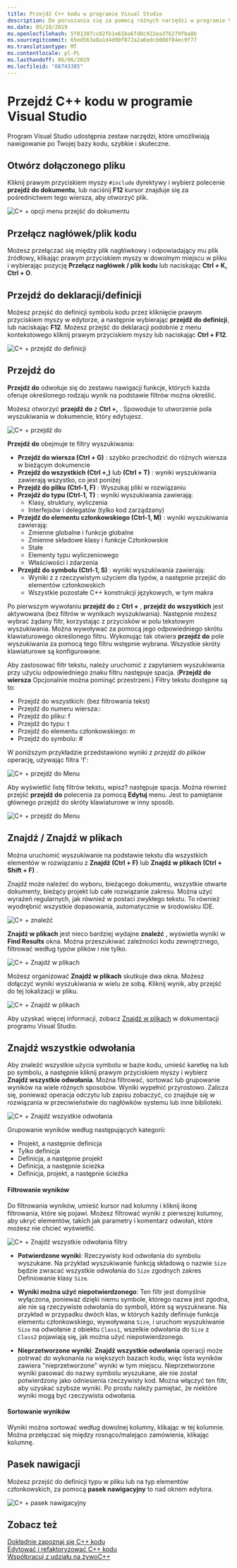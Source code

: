 ```yaml
---
title: Przejdź C++ kodu w programie Visual Studio
description: Do poruszania się za pomocą różnych narzędzi w programie Visual Studio z C++ bazy kodu.
ms.date: 05/28/2019
ms.openlocfilehash: 5f01307cc82fb1e61ba6fd0c922ea376279fba8b
ms.sourcegitcommit: 65ed563a8a1d4d90f872a2a6edcb086f84ec9f77
ms.translationtype: MT
ms.contentlocale: pl-PL
ms.lasthandoff: 06/06/2019
ms.locfileid: "66743385"
---
```

# <a name="navigate-c-code-in-visual-studio"></a>Przejdź C++ kodu w programie Visual Studio

Program Visual Studio udostępnia zestaw narzędzi, które umożliwiają nawigowanie po Twojej bazy kodu, szybkie i skuteczne.

## <a name="open-an-included-file"></a>Otwórz dołączonego pliku

Kliknij prawym przyciskiem myszy `#include` dyrektywy i wybierz polecenie **przejdź do dokumentu**, lub naciśnij **F12** kursor znajduje się za pośrednictwem tego wiersza, aby otworzyć plik.

![C&#43; &#43; opcji menu przejść do dokumentu](../ide/media/go-to-document.png "przejdź do dokumentu")

## <a name="toggle-headercode-file"></a>Przełącz nagłówek/plik kodu

Możesz przełączać się między plik nagłówkowy i odpowiadający mu plik źródłowy, klikając prawym przyciskiem myszy w dowolnym miejscu w pliku i wybierając pozycję **Przełącz nagłówek / plik kodu** lub naciskając **Ctrl + K, Ctrl + O**.

## <a name="go-to-definitiondeclaration"></a>Przejdź do deklaracji/definicji

Możesz przejść do definicji symbolu kodu przez kliknięcie prawym przyciskiem myszy w edytorze, a następnie wybierając **przejdź do definicji**, lub naciskając **F12**. Możesz przejść do deklaracji podobnie z menu kontekstowego kliknij prawym przyciskiem myszy lub naciskając **Ctrl + F12**.

![C&#43; &#43; przejdź do definicji](../ide/media/go-to-def.png "przejdź do definicji")

## <a name="go-to"></a>Przejdź do

**Przejdź do** odwołuje się do zestawu nawigacji funkcje, których każda oferuje określonego rodzaju wynik na podstawie filtrów można określić. 

Możesz otworzyć **przejdź do** z **Ctrl +,** . Spowoduje to utworzenie pola wyszukiwania w dokumencie, który edytujesz.

![C&#43; &#43; przejdź do](../ide/media/go-to-cpp.png "przejdź do")

**Przejdź do** obejmuje te filtry wyszukiwania:

- **Przejdź do wiersza (Ctrl + G)** : szybko przechodzić do różnych wiersza w bieżącym dokumencie
- **Przejdź do wszystkich (Ctrl +,)** lub **(Ctrl + T)** : wyniki wyszukiwania zawierają wszystko, co jest poniżej
- **Przejdź do pliku (Ctrl-1, F)** : Wyszukaj pliki w rozwiązaniu
- **Przejdź do typu (Ctrl-1, T)** : wyniki wyszukiwania zawierają:
  - Klasy, struktury, wyliczenia
  - Interfejsów i delegatów (tylko kod zarządzany)
- **Przejdź do elementu członkowskiego (Ctrl-1, M)** : wyniki wyszukiwania zawierają:
  - Zmienne globalne i funkcje globalne
  - Zmienne składowe klasy i funkcje Członkowskie
  - Stałe
  - Elementy typu wyliczeniowego
  - Właściwości i zdarzenia
- **Przejdź do symbolu (Ctrl-1, S)** : wyniki wyszukiwania zawierają:
  - Wyniki z z rzeczywistym użyciem dla typów, a następnie przejść do elementów członkowskich
  - Wszystkie pozostałe C++ konstrukcji językowych, w tym makra

Po pierwszym wywołaniu **przejdź do** z **Ctrl +** , **przejdź do wszystkich** jest aktywowana (bez filtrów w wynikach wyszukiwania). Następnie możesz wybrać żądany filtr, korzystając z przycisków w polu tekstowym wyszukiwania. Można wywoływać za pomocą jego odpowiedniego skrótu klawiaturowego określonego filtru. Wykonując tak otwiera **przejdź do** pole wyszukiwania za pomocą tego filtru wstępnie wybrana. Wszystkie skróty klawiaturowe są konfigurowane.

Aby zastosować filtr tekstu, należy uruchomić z zapytaniem wyszukiwania przy użyciu odpowiedniego znaku filtru następuje spacja. (**Przejdź do wiersza** Opcjonalnie można pominąć przestrzeni.) Filtry tekstu dostępne są to:

- Przejdź do wszystkich: (bez filtrowania tekst)
- Przejdź do numeru wiersza::
- Przejdź do pliku: f
- Przejdź do typu: t
- Przejdź do elementu członkowskiego: m
- Przejdź do symbolu: #

W poniższym przykładzie przedstawiono wyniki z *przejdź do plików* operację, używając filtra 'f':

![C&#43; &#43; przejdź do Menu](../ide/media/vs2017-go-to-results.png "przejdź do Menu")

Aby wyświetlić listę filtrów tekstu, wpisz? następuje spacja. Można również przejść **przejdź do** polecenia za pomocą **Edytuj** menu. Jest to pamiętanie głównego przejdź do skróty klawiaturowe w inny sposób.

![C&#43; &#43; przejdź do Menu](../ide/media/go-to-menu-cpp.png "przejdź do Menu")

## <a name="find--find-in-files"></a>Znajdź / Znajdź w plikach

Można uruchomić wyszukiwanie na podstawie tekstu dla wszystkich elementów w rozwiązaniu z **Znajdź (Ctrl + F)** lub **Znajdź w plikach (Ctrl + Shift + F)** .

Znajdź może należeć do wyboru, bieżącego dokumentu, wszystkie otwarte dokumenty, bieżący projekt lub całe rozwiązanie zakresu. Można użyć wyrażeń regularnych, jak również w postaci zwykłego tekstu. To również wyodrębnić wszystkie dopasowania, automatycznie w środowisku IDE.

![C&#43; &#43; znaleźć](../ide/media/find-cpp.png "Znajdź")

**Znajdź w plikach** jest nieco bardziej wydajne **znaleźć** , wyświetla wyniki w **Find Results** okna. Można przeszukiwać zależności kodu zewnętrznego, filtrować według typów plików i nie tylko. 

![C&#43; &#43; Znajdź w plikach](../ide/media/find-in-files-cpp.png "Znajdź w plikach")

Możesz organizować **Znajdź w plikach** skutkuje dwa okna. Możesz dołączyć wyniki wyszukiwania w wielu ze sobą. Kliknij wynik, aby przejść do tej lokalizacji w pliku.

![C&#43; &#43; Znajdź w plikach](../ide/media/vs2017-find-in-files-results.png "Znajdź w plikach")

Aby uzyskać więcej informacji, zobacz [Znajdź w plikach](/visualstudio/ide/find-in-files) w dokumentacji programu Visual Studio.

## <a name="find-all-references"></a>Znajdź wszystkie odwołania

Aby znaleźć wszystkie użycia symbolu w bazie kodu, umieść karetkę na lub po symbolu, a następnie kliknij prawym przyciskiem myszy i wybierz **Znajdź wszystkie odwołania**. Można filtrować, sortować lub grupowanie wyników na wiele różnych sposobów. Wyniki wypełnić przyrostowo. Zalicza się, ponieważ operacja odczytu lub zapisu zobaczyć, co znajduje się w rozwiązania w przeciwieństwie do nagłówków systemu lub inne biblioteki.

![C&#43; &#43; Znajdź wszystkie odwołania](../ide/media/find-all-references-results-cpp.png "Znajdź wszystkie odwołania")

Grupowanie wyników według następujących kategorii:

- Projekt, a następnie definicja
- Tylko definicja
- Definicja, a następnie projekt
- Definicja, a następnie ścieżka
- Definicja, projekt, a następnie ścieżka

 #### <a name="filter-results"></a>Filtrowanie wyników

Do filtrowania wyników, umieść kursor nad kolumny i kliknij ikonę filtrowania, które się pojawi. Możesz filtrować wyniki z pierwszej kolumny, aby ukryć elementów, takich jak parametry i komentarz odwołań, które możesz nie chcieć wyświetlić.

![C&#43; &#43; Znajdź wszystkie odwołania filtry](../ide/media/find-all-references-filters-cpp.png "Znajdź wszystkie odwołania filtry")

- **Potwierdzone wyniki**: Rzeczywisty kod odwołania do symbolu wyszukane. Na przykład wyszukiwanie funkcją składową o nazwie `Size` będzie zwracać wszystkie odwołania do `Size` zgodnych zakres Definiowanie klasy `Size`.

- **Wyniki można użyć niepotwierdzonego**: Ten filtr jest domyślnie wyłączona, ponieważ dzięki niemu symbole, którego nazwa jest zgodna, ale nie są rzeczywiste odwołania do symboli, które są wyszukiwane. Na przykład w przypadku dwóch klas, w których każdy definiuje funkcja elementu członkowskiego, wywoływana `Size`, i uruchom wyszukiwanie `Size` na odwołanie z obiektu `Class1`, wszelkie odwołania do `Size` z `Class2` pojawiają się, jak można użyć niepotwierdzonego.

- **Nieprzetworzone wyniki**: **Znajdź wszystkie odwołania** operacji może potrwać do wykonania na większych bazach kodu, więc lista wyników zawiera "nieprzetworzone" wyniki w tym miejscu. Nieprzetworzone wyniki pasować do nazwy symbolu wyszukane, ale nie został potwierdzony jako odniesienia rzeczywisty kod. Można włączyć ten filtr, aby uzyskać szybsze wyniki. Po prostu należy pamiętać, że niektóre wyniki mogą być rzeczywista odwołania.

 #### <a name="sort-results"></a>Sortowanie wyników

Wyniki można sortować według dowolnej kolumny, klikając w tej kolumnie. Można przełączać się między rosnąco/malejąco zamówienia, klikając kolumnę.

## <a name="navigation-bar"></a>Pasek nawigacji

Możesz przejść do definicji typu w pliku lub na typ elementów członkowskich, za pomocą **pasek nawigacyjny** to nad oknem edytora.

![C&#43; &#43; pasek nawigacyjny](../ide/media/navbar-cpp.png "pasek nawigacyjny")

## <a name="see-also"></a>Zobacz też

[Dokładnie zapoznaj się C++ kodu](read-and-understand-code-cpp.md)</br>
[Edytować i refaktoryzować C++ kodu](read-and-understand-code-cpp.md)</br>
[Współpracuj z udziału na żywoC++](live-share-cpp.md)
